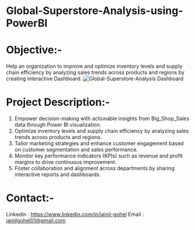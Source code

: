 # Global-Superstore-Analysis-using-PowerBI
# Objective:-

Help an organization to improve and optimize inventory levels and supply chain efficiency by analyzing sales trends across products and regions by creating interactive Dashboard.
![Global-Superstore-Analysis Dashboard](https://github.com/Jainil-Gohel/Global-Superstore-Analysis-using-PowerBI/assets/155368460/38164493-573c-49d0-86b2-6bbc4cd95302)

# Project Description:-

1. Empower decision-making with actionable insights from Big_Shop_Sales data through Power BI visualization.
2. Optimize inventory levels and supply chain efficiency by analyzing sales trends across products and regions.
3. Tailor marketing strategies and enhance customer engagement based on customer segmentation and sales performance.
4. Monitor key performance indicators (KPIs) such as revenue and profit margins to drive continuous improvement.
5. Foster collaboration and alignment across departments by sharing interactive reports and dashboards.
# Contact:-
Linkedin : https://www.linkedin.com/in/jainil-gohel
Email : jainilgohel01@gmail.com
